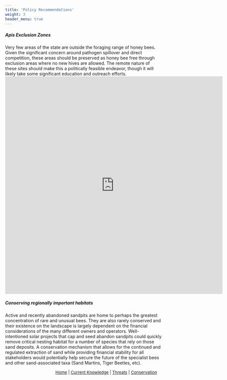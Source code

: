 ```yaml
---
title: 'Policy Recommendations'
weight: 3
header_menu: true
---
```


<h5> Apis Exclusion Zones </h5>
<div class = "row">
<div class="doubleColumn">
<div>
Very few areas of the state are outside the foraging range of honey bees. Given the significant concern around pathogen spillover and direct competition, these areas should be preserved as honey bee free through exclusion areas where no new hives are allowed. The remote nature of these sites should make this a politically feasible endeavor, though it will likely take some significant education and outreach efforts. 
</div>

<div style="column-width:100%; width: 100%">
<iframe src="https://missions.vtatlasoflife.org/HoneyBee_ImpactZone.html" onload='javascript:(function(o){o.style.height=o.contentWindow.document.body.scrollHeight+"px";}(this));' style="height:700px;width:700px;border:none;overflow:hidden;"></iframe>
</div>
</div>
</div>

<h5> Conserving regionally important habitats </h5>

Active and recently abandoned sandpits are home to perhaps the greatest concentration of rare and unusual bees. They are also rarely conserved and their existence on the landscape is largely dependent on the financial considerations of the many different owners and operators. Well-intentioned solar projects that cap and seed abandon sandpits could quickly remove critical nesting habitat for a number of species that rely on those sand deposits. A conservation mechanism that allows for the continued and regulated extraction of sand while providing financial stability for all stakeholders would potentially help secure the future of the specialist bees and other sand-associated taxa (Sand Martins, Tiger Beetles, etc). 


<p style="font-size: 10pt; text-align: right; margin-right: 3%"><a href="https://vtecostudies.github.io/SoBees_LandingPage/">Home</a> | <a href="https://vtecostudies.github.io/SoBees_Current_Knowledge/">Current Knowledge</a> | <a href="https://vtecostudies.github.io/SoBees_Threats/">Threats</a> | <a href="https://vtecostudies.github.io/SoBees_Conservation/">Conservation</a></p>